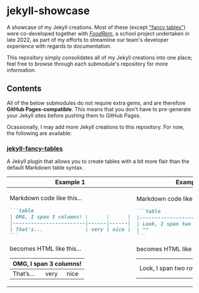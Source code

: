 # jekyll-showcase

A showcase of my Jekyll creations. Most of these (except ["fancy tables"](https://github.com/RichDom2185/jekyll-fancy-tables)) were co-developed together with _[FoodRem](https://github.com/RichDom2185/tp)_, a school project undertaken in late 2022, as part of my efforts to streamline our team's developer experience with regards to documentation.

This repository simply consolidates all of my Jekyll creations into one place; feel free to browse through each submodule's repository for more information.

## Contents

All of the below submodules do not require extra gems, and are therefore **GitHub Pages-compatible**. This means that you don't have to pre-generate your Jekyll sites before pushing them to GitHub Pages.

Ocassionally, I may add more Jekyll creations to this repository. For now, the following are available:

### [jekyll-fancy-tables](https://github.com/RichDom2185/jekyll-fancy-tables)

A Jekyll plugin that allows you to create tables with a bit more flair than the default Markdown table syntax.

<table>
<thead>
<tr>
<th>Example 1</th>
<th>Example 2</th>
</tr>
</thead>
<tbody>
<tr>
<td>

Markdown code like this...

````markdown
```table
| OMG, I span 3 columns! \      \      |
|------------------------|------|------|
| That's...              | very | nice |
```
````

becomes HTML like this...

<table>
  <thead>
    <tr>
      <th colspan="3" data-nth-cell="1" align="left">OMG, I span 3 columns!</th>
    </tr>
  </thead>
  <tbody>
    <tr>
      <td colspan="1" rowspan="1" data-nth-cell="2" align="left">That’s…</td>
      <td colspan="1" rowspan="1" data-nth-cell="3" align="left">very</td>
      <td colspan="1" rowspan="1" data-nth-cell="4" align="left">nice</td>
    </tr>
  </tbody>
</table>

</td>

<td>

Markdown code like this...

````markdown
```table
|------------------------|---------|
| Look, I span two rows! | Looks   |
| ^^                     | pretty! |
```
````

becomes HTML like this...

<table>
  <tbody>
    <tr>
      <td colspan="1" rowspan="2" data-nth-cell="1" align="left">Look, I span two rows!</td>
      <td colspan="1" rowspan="1" data-nth-cell="2" align="left">Looks</td>
    </tr>
    <tr>
      <td colspan="1" rowspan="1" data-nth-cell="3" align="left">pretty!</td>
    </tr>
  </tbody>
</table>

</td>
</tr>
</tbody>
</table>
